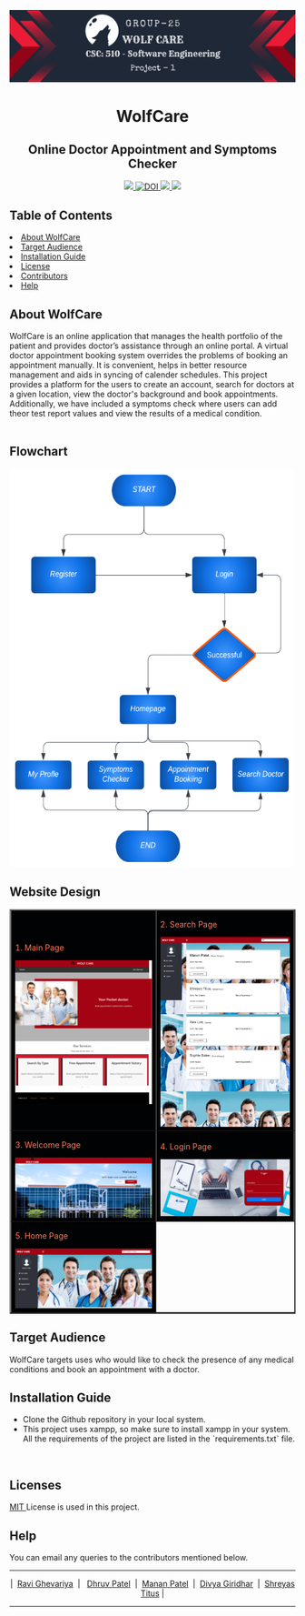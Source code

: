 <p align="center"><img src="/images/ProjectBanner.png">
  
 <h1 align="center"> WolfCare </h1>
  
<h2 align="center"> Online Doctor Appointment and Symptoms Checker </h1>

<div align="center">
  <a href="https://github.com/divyagiridhar/SE-Group-25-WolfCare.git">
    <img src="https://img.shields.io/github/repo-size/divyagiridhar/SE-Group-25-WolfCare?color=brightgreen">
  </a>
  <a href="https://zenodo.org/badge/latestdoi/544594767">
    <img src="https://zenodo.org/badge/544594767.svg" alt="DOI">
  </a>
  <a href="https://github.com/divyagiridhar/SE-Group-25-WolfCare/blob/main/LICENSE">
    <img src="https://img.shields.io/github/license/divyagiridhar/SE-Group-25-WolfCare">
  </a>
  <a href="https://github.com/divyagiridhar/SE-Group-25-WolfCare/graphs/contributors">
    <img src="https://img.shields.io/github/contributors/divyagiridhar/SE-Group-25-WolfCare">
  </a>
</div>

<h2> Table of Contents </h2>
<li> 
<a href="#overview"> About WolfCare </a> 
</li>
<li> 
<a href="#target audience"> Target Audience </a> 
</li>
<li> 
<a href="#ig"> Installation Guide </a>
</li>
<li> 
<a href="#licenses"> License </a> 
</li>
<li> 
<a href="#cb"> Contributors </a>
</li>
<li> 
<a href="#help"> Help </a>
</li>

<h2 id = "overview"> About WolfCare </h2>

WolfCare is an online application that manages the health portfolio of the patient and provides doctor’s assistance through an online portal. A virtual doctor appointment booking system overrides the problems of booking an appointment manually. It is convenient, helps in better resource management and aids in syncing of calender schedules. This project provides a platform for the users to create an account, search for doctors at a given location, view the doctor's background and book appointments. Additionally, we have included a symptoms check where users can add theor test report values and view the results of a medical condition.  
<br>

<h2 id = "flowchart"> Flowchart </h2>
<img style="height:700px; width:500px" src = "/images/Flowchartpng.png">

<h2 id = "design"> Website Design </h2>

<table border="2" bordercolorlight="#b9dcff" bordercolordark="#006fdd">

  <tr style="background: #010203 ">
    <td colspan = "2"> 
      <p style="color: #FF7A59"> 1. Main Page 
      </p>
         <img src="/images/main.png">
    </td>
    <td> 
      <p style="color: #FF7A59"> 2. Search Page
      </p>
        <img src="./images/doc_search.png">
    </td>
  </tr>
  <tr style="background: #010203;"> 
    <td colspan = "2">
      <p style="color: #FF7A59"> 3. Welcome Page
      </p>  
        <img src="/images/loginregister.png">    
     </td>
     <td colspan = "2">
      <p style="color: #FF7A59"> 4. Login Page
      </p>  
        <img src="/images/login.png">    
     </td>
  </tr>
   <tr style="background: #010203;"> 
    <td>
      <p style="color: #FF7A59"> 5. Home Page
      </p>  
        <img src="/images/home.png">    
     </td>
  </tr>
  </table>


<h2 id = "target audience"> Target Audience </h2>
WolfCare targets uses who would like to check the presence of any medical conditions and book an appointment with a doctor. 
<br>

<h2 id = "ig"> Installation Guide </h2>
<ul>
<li> Clone the Github repository in your local system. </li> 
<li> This project uses xampp, so make sure to install xampp in your system. All the requirements of the project are listed in the `requirements.txt` file. </li>
</ul>
<br>

<h2 id = "licenses"> Licenses </h2>
<a href="https://github.com/divyagiridhar/SE-Group-25-WolfCare/blob/main/LICENSE"> MIT </a> License is used in this project. 
<br>

<h2 id = "help"> Help </h2>
You can email any queries to the contributors mentioned below.
<br>

<hr>
  <p id="cb" align = "center">
  |&nbsp; <a href = "mailto: rghevar@ncsu.edu">Ravi Ghevariya</a> &nbsp;| &nbsp; <a href = "mailto: dpatel49@ncsu.edu">Dhruv Patel</a> &nbsp;|&nbsp; <a href = "mailto: mrpatel8@ncsu.edu">Manan Patel</a> &nbsp;|&nbsp; <a href = "mailto: divyagiridhar97@gmail.com">Divya Giridhar</a> &nbsp;|&nbsp; <a href = "mailto: shreyastitus@gmail.com">Shreyas Titus</a> |
  </p>
<hr>
